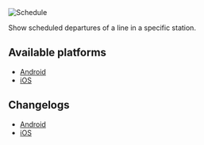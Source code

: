 <img class="img-overview" src="/navitia_sdk_docs/assets/img/schedule.svg" alt="Schedule">

Show scheduled departures of a line in a specific station.

## Available platforms

* [Android](android/index.md)
* [iOS](ios/index.md)

## Changelogs

* [Android](android/changelogs.md)
* [iOS](ios/changelogs.md)
